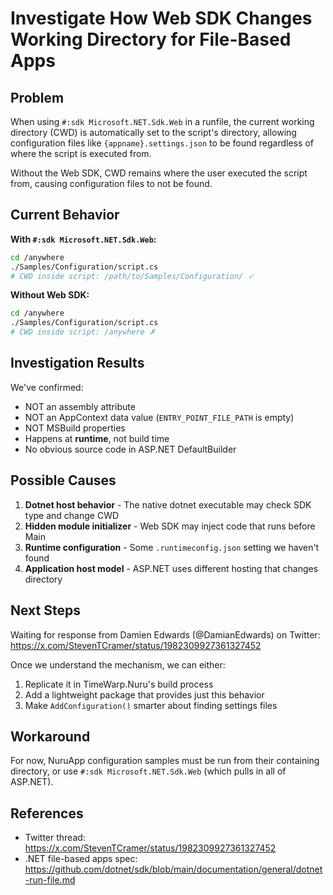 # Investigate How Web SDK Changes Working Directory for File-Based Apps

## Problem

When using `#:sdk Microsoft.NET.Sdk.Web` in a runfile, the current working directory (CWD) is automatically set to the script's directory, allowing configuration files like `{appname}.settings.json` to be found regardless of where the script is executed from.

Without the Web SDK, CWD remains where the user executed the script from, causing configuration files to not be found.

## Current Behavior

**With `#:sdk Microsoft.NET.Sdk.Web`:**
```bash
cd /anywhere
./Samples/Configuration/script.cs
# CWD inside script: /path/to/Samples/Configuration/ ✓
```

**Without Web SDK:**
```bash
cd /anywhere  
./Samples/Configuration/script.cs
# CWD inside script: /anywhere ✗
```

## Investigation Results

We've confirmed:
- NOT an assembly attribute
- NOT an AppContext data value (`ENTRY_POINT_FILE_PATH` is empty)
- NOT MSBuild properties
- Happens at **runtime**, not build time
- No obvious source code in ASP.NET DefaultBuilder

## Possible Causes

1. **Dotnet host behavior** - The native dotnet executable may check SDK type and change CWD
2. **Hidden module initializer** - Web SDK may inject code that runs before Main
3. **Runtime configuration** - Some `.runtimeconfig.json` setting we haven't found
4. **Application host model** - ASP.NET uses different hosting that changes directory

## Next Steps

Waiting for response from Damien Edwards (@DamianEdwards) on Twitter: https://x.com/StevenTCramer/status/1982309927361327452

Once we understand the mechanism, we can either:
1. Replicate it in TimeWarp.Nuru's build process
2. Add a lightweight package that provides just this behavior
3. Make `AddConfiguration()` smarter about finding settings files

## Workaround

For now, NuruApp configuration samples must be run from their containing directory, or use `#:sdk Microsoft.NET.Sdk.Web` (which pulls in all of ASP.NET).

## References

- Twitter thread: https://x.com/StevenTCramer/status/1982309927361327452
- .NET file-based apps spec: https://github.com/dotnet/sdk/blob/main/documentation/general/dotnet-run-file.md
